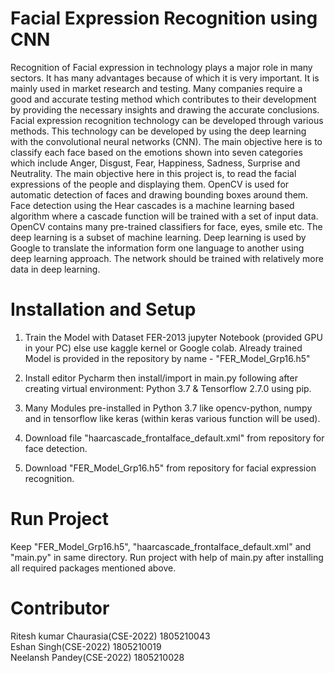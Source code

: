 # Facial Expression Recognition using CNN

Recognition of Facial expression in technology plays a major role in many sectors. It
has many advantages because of which it is very important. It is mainly used in market research
and testing. Many companies require a good and accurate testing method which contributes to
their development by providing the necessary insights and drawing the accurate conclusions.
Facial expression recognition technology can be developed through various methods. This
technology can be developed by using the deep learning with the convolutional neural networks
(CNN). The main objective here is to classify each face based on the emotions shown into seven
categories which include Anger, Disgust, Fear, Happiness, Sadness, Surprise and Neutrality. The
main objective here in this project is, to read the facial expressions of the people and displaying
them. OpenCV is used for automatic detection of faces and drawing bounding boxes around
them. Face detection using the Hear cascades is a machine learning based algorithm where a
cascade function will be trained with a set of input data. OpenCV contains many pre-trained
classifiers for face, eyes, smile etc. The deep learning is a subset of machine learning. Deep
learning is used by Google to translate the information form one language to another using deep
learning approach. The network should be trained with relatively more data in deep learning.

# Installation and Setup

1) Train the Model with Dataset FER-2013 jupyter Notebook (provided GPU in your PC) else use kaggle kernel or Google colab. Already trained Model is provided in the  repository by name - "FER_Model_Grp16.h5"

2) Install editor Pycharm then install/import in main.py following after creating virtual environment: Python 3.7 & Tensorflow 2.7.0 using pip.

3) Many Modules pre-installed in Python 3.7 like opencv-python, numpy and in tensorflow like keras (within keras various function will be used).

4) Download file "haarcascade_frontalface_default.xml" from repository for face detection.

5) Download "FER_Model_Grp16.h5" from repository for facial expression recognition.

# Run Project

Keep "FER_Model_Grp16.h5", "haarcascade_frontalface_default.xml" and "main.py" in same directory.
Run project with help of main.py after installing all required packages mentioned above. 

# Contributor

Ritesh kumar Chaurasia(CSE-2022) 1805210043 <br />
Eshan Singh(CSE-2022) 1805210019 <br />
Neelansh Pandey(CSE-2022) 1805210028 <br />


